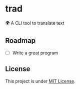 # trad

🌍 A CLI tool to translate text

## Roadmap

- [ ] Write a great program

## License

This project is under [MIT License](LICENSE).
